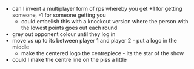 - can I invent a multiplayer form of rps whereby you get +1 for getting someone, -1 for someone getting you
	- could embelish this with a knockout version where the person with the lowest points goes out each round
- grey out opponent colour until they log in
- move vs up to its between player 1 and player 2 - put a logo in the middle
	- make the centered logo the centrepiece - its the star of the show
- could I make the centre line on the piss a little
